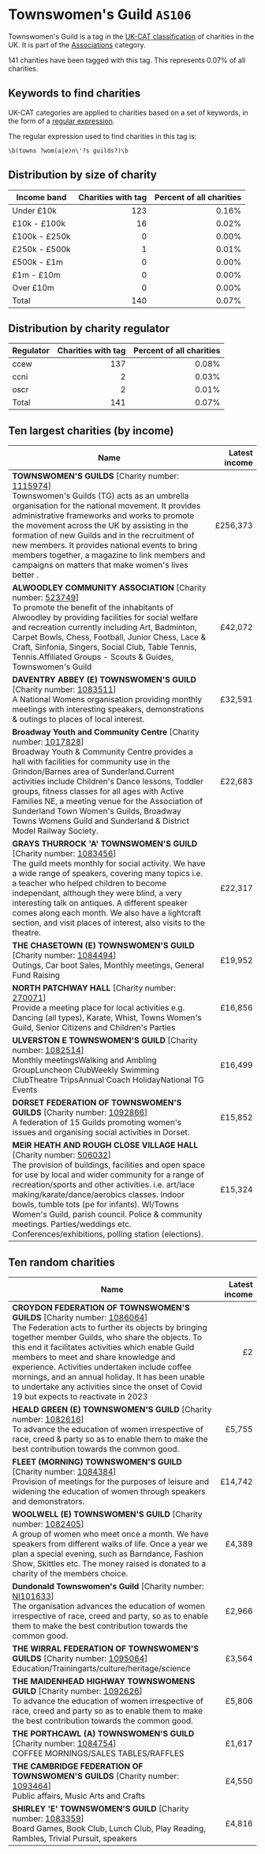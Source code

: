 # Townswomen's Guild `AS106`

Townswomen's Guild is a tag in the [UK-CAT classification](../tag_list.md) of charities in the 
UK. It is part of the [Associations](AS.md) category.

141 charities have been tagged with this tag.
This represents 0.07% of all charities.

## Keywords to find charities

UK-CAT categories are applied to charities based on a set of keywords, in the form of a [regular expression](https://en.wikipedia.org/wiki/Regular_expression).

The regular expression used to find charities in this tag is:

`\b(towns ?wom(a|e)n\'?s guilds?)\b`



## Distribution by size of charity

Income band | Charities with tag | Percent of all charities
------------|-------------------:|-------------------------:
Under £10k | 123 | 0.16%
£10k - £100k | 16 | 0.02%
£100k - £250k | 0 | 0.00%
£250k - £500k | 1 | 0.01%
£500k - £1m | 0 | 0.00%
£1m - £10m | 0 | 0.00%
Over £10m | 0 | 0.00%
Total | 140 | 0.07%


## Distribution by charity regulator

Regulator | Charities with tag | Percent of all charities
------------|-------------------:|-------------------------:
ccew | 137 | 0.08%
ccni | 2 | 0.03%
oscr | 2 | 0.01%
Total | 141 | 0.07%


## Ten largest charities (by income)

Name | Latest income
-----|--------:
<strong>TOWNSWOMEN'S GUILDS</strong> [Charity number: [1115974](https://findthatcharity.uk/orgid/GB-CHC-1115974)]<br>Townswomen's Guilds (TG) acts as an umbrella organisation for the national movement. It provides administrative frameworks and works to promote the movement across the UK by assisting in the formation of new Guilds and in the recruitment of new members. It provides national events to bring members together, a magazine to link members and campaigns on matters that make women's lives better . | £256,373
<strong>ALWOODLEY COMMUNITY ASSOCIATION</strong> [Charity number: [523749](https://findthatcharity.uk/orgid/GB-CHC-523749)]<br>To promote the benefit of the inhabitants of Alwoodley by providing facilities for social welfare and recreation currently including Art, Badminton, Carpet Bowls, Chess, Football, Junior Chess, Lace & Craft, Sinfonia, Singers, Social Club, Table Tennis, Tennis.Affiliated Groups - Scouts & Guides, Townswomen's Guild | £42,072
<strong>DAVENTRY ABBEY (E) TOWNSWOMEN'S GUILD</strong> [Charity number: [1083511](https://findthatcharity.uk/orgid/GB-CHC-1083511)]<br>A National Womens organisation providing monthly meetings with interesting speakers, demonstrations & outings to places of local interest. | £32,591
<strong>Broadway Youth and Community Centre</strong> [Charity number: [1017828](https://findthatcharity.uk/orgid/GB-CHC-1017828)]<br>Broadway Youth & Community Centre provides a hall with facilities for community use in the Grindon/Barnes area of Sunderland.Current activities include Children's Dance lessons,  Toddler groups, fitness classes for all ages with Active Families NE, a meeting venue for the Association of Sunderland Town Women's Guilds, Broadway Towns Womens Guild and Sunderland & District Model Railway Society. | £22,683
<strong>GRAYS THURROCK 'A' TOWNSWOMEN'S GUILD</strong> [Charity number: [1083456](https://findthatcharity.uk/orgid/GB-CHC-1083456)]<br>The guild meets monthly for social activity. We have a wide range of speakers, covering many topics i.e. a teacher who helped children to become independant, although they were blind, a very interesting talk on antiques. A different speaker comes along each month. We also have a lightcraft section, and visit places of interest, also visits to the theatre. | £22,317
<strong>THE CHASETOWN (E) TOWNSWOMEN'S GUILD</strong> [Charity number: [1084494](https://findthatcharity.uk/orgid/GB-CHC-1084494)]<br>Outings, Car boot Sales, Monthly meetings, General Fund Raising | £19,952
<strong>NORTH PATCHWAY HALL</strong> [Charity number: [270071](https://findthatcharity.uk/orgid/GB-CHC-270071)]<br>Provide a meeting place for local activities e.g. Dancing (all types), Karate, Whist, Towns Women's Guild, Senior Citizens and Children's Parties | £16,856
<strong>ULVERSTON E TOWNSWOMEN'S GUILD</strong> [Charity number: [1082514](https://findthatcharity.uk/orgid/GB-CHC-1082514)]<br>Monthly meetingsWalking and Ambling GroupLuncheon ClubWeekly Swimming ClubTheatre TripsAnnual Coach HolidayNational TG Events | £16,499
<strong>DORSET FEDERATION OF TOWNSWOMEN'S GUILDS</strong> [Charity number: [1092866](https://findthatcharity.uk/orgid/GB-CHC-1092866)]<br>A federation of 15 Guilds promoting women's issues and organising social activities in Dorset. | £15,852
<strong>MEIR HEATH AND ROUGH CLOSE VILLAGE HALL</strong> [Charity number: [506032](https://findthatcharity.uk/orgid/GB-CHC-506032)]<br>The provision of buildings, facilities and open space for use by local and wider community for a range of recreation/sports and other  activities. i.e. art/lace making/karate/dance/aerobics classes. Indoor bowls, tumble tots (pe for infants). WI/Towns Women's Guild, parish council. Police & community meetings. Parties/weddings etc. Conferences/exhibitions, polling station (elections). | £15,324


## Ten random charities

Name | Latest income
-----|--------:
<strong>CROYDON FEDERATION OF TOWNSWOMEN'S GUILDS</strong> [Charity number: [1086064](https://findthatcharity.uk/orgid/GB-CHC-1086064)]<br>The Federation acts to further its objects by bringing together member Guilds, who share the objects. To this end it facilitates activities which enable Guild members to meet and share knowledge and experience. Activities undertaken include coffee mornings, and an annual holiday. It has been unable to undertake any activities since the onset of Covid 19 but expects to reactivate in 2023 | £2
<strong>HEALD GREEN (E) TOWNSWOMEN'S GUILD</strong> [Charity number: [1082616](https://findthatcharity.uk/orgid/GB-CHC-1082616)]<br>To advance the education of women irrespective of race, creed & party so as to enable them to make the best contribution towards the common good. | £5,755
<strong>FLEET (MORNING) TOWNSWOMEN'S GUILD</strong> [Charity number: [1084384](https://findthatcharity.uk/orgid/GB-CHC-1084384)]<br>Provision of meetings for the purposes of leisure and widening the education of women through speakers and demonstrators. | £14,742
<strong>WOOLWELL (E) TOWNSWOMEN'S GUILD</strong> [Charity number: [1082405](https://findthatcharity.uk/orgid/GB-CHC-1082405)]<br>A group of women who meet once a month. We have speakers from different walks of life. Once a year we plan a special evening, such as Barndance, Fashion Show, Skittles etc. The money raised is donated to a charity of the members choice. | £4,389
<strong>Dundonald Townswomen's Guild</strong> [Charity number: [NI101633](https://findthatcharity.uk/orgid/GB-NIC-101633)]<br>The organisation advances the education of women irrespective of race, creed and party, so as to enable them to make the best contribution towards the common good. | £2,966
<strong>THE WIRRAL FEDERATION OF TOWNSWOMEN'S GUILDS</strong> [Charity number: [1095064](https://findthatcharity.uk/orgid/GB-CHC-1095064)]<br>Education/Trainingarts/culture/heritage/science | £3,564
<strong>THE MAIDENHEAD HIGHWAY TOWNSWOMENS GUILD</strong> [Charity number: [1092626](https://findthatcharity.uk/orgid/GB-CHC-1092626)]<br>To advance the education of women irrespective of race, creed and party so as to enable them to make the best contribution towards the common good. | £5,806
<strong>THE PORTHCAWL (A) TOWNSWOMEN'S GUILD</strong> [Charity number: [1084754](https://findthatcharity.uk/orgid/GB-CHC-1084754)]<br>COFFEE MORNINGS/SALES TABLES/RAFFLES | £1,617
<strong>THE CAMBRIDGE FEDERATION OF TOWNSWOMEN'S GUILDS</strong> [Charity number: [1093464](https://findthatcharity.uk/orgid/GB-CHC-1093464)]<br>Public affairs, Music Arts and Crafts | £4,550
<strong>SHIRLEY 'E' TOWNSWOMEN'S GUILD</strong> [Charity number: [1083359](https://findthatcharity.uk/orgid/GB-CHC-1083359)]<br>Board Games, Book Club, Lunch Club, Play Reading, Rambles, Trivial Pursuit, speakers | £4,816
